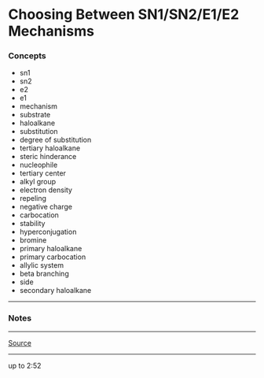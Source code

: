 # Choosing Between SN1/SN2/E1/E2 Mechanisms

### Concepts

- sn1
- sn2
- e2
- e1
- mechanism
- substrate
- haloalkane
- substitution
- degree of substitution
- tertiary haloalkane
- steric hinderance
- nucleophile
- tertiary center
- alkyl group
- electron density
- repeling
- negative charge
- carbocation
- stability
- hyperconjugation
- bromine
- primary haloalkane
- primary carbocation
- allylic system
- beta branching
- side
- secondary haloalkane

---

### Notes

---

[Source](https://youtu.be/IOViLLuDMTs)

---

up to 2:52